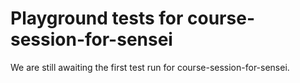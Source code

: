 # Playground tests for course-session-for-sensei
We are still awaiting the first test run for course-session-for-sensei.
